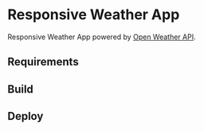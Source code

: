 # Responsive Weather App

Responsive Weather App powered by [Open Weather API](https://openweathermap.org/api).


## Requirements


## Build


## Deploy

